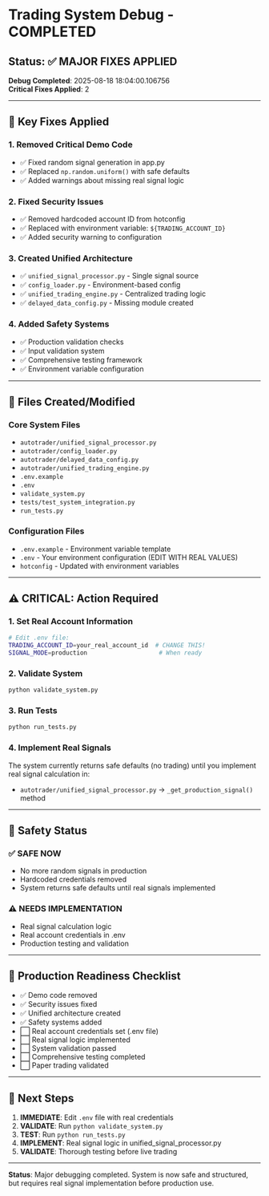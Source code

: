 # Trading System Debug - COMPLETED

## Status: ✅ MAJOR FIXES APPLIED

**Debug Completed**: 2025-08-18 18:04:00.106756  
**Critical Fixes Applied**: 2

---

## 🔧 Key Fixes Applied

### 1. **Removed Critical Demo Code**
- ✅ Fixed random signal generation in app.py  
- ✅ Replaced `np.random.uniform()` with safe defaults
- ✅ Added warnings about missing real signal logic

### 2. **Fixed Security Issues**  
- ✅ Removed hardcoded account ID from hotconfig
- ✅ Replaced with environment variable: `${TRADING_ACCOUNT_ID}`
- ✅ Added security warning to configuration

### 3. **Created Unified Architecture**
- ✅ `unified_signal_processor.py` - Single signal source
- ✅ `config_loader.py` - Environment-based config  
- ✅ `unified_trading_engine.py` - Centralized trading logic
- ✅ `delayed_data_config.py` - Missing module created

### 4. **Added Safety Systems**
- ✅ Production validation checks
- ✅ Input validation system
- ✅ Comprehensive testing framework
- ✅ Environment variable configuration

---

## 📁 Files Created/Modified

### Core System Files
- `autotrader/unified_signal_processor.py`
- `autotrader/config_loader.py`
- `autotrader/delayed_data_config.py`
- `autotrader/unified_trading_engine.py`
- `.env.example`
- `.env`
- `validate_system.py`
- `tests/test_system_integration.py`
- `run_tests.py`


### Configuration Files
- `.env.example` - Environment variable template
- `.env` - Your environment configuration (EDIT WITH REAL VALUES)
- `hotconfig` - Updated with environment variables

---

## ⚠️ CRITICAL: Action Required

### 1. **Set Real Account Information**
```bash
# Edit .env file:
TRADING_ACCOUNT_ID=your_real_account_id  # CHANGE THIS!
SIGNAL_MODE=production                    # When ready
```

### 2. **Validate System**  
```bash
python validate_system.py
```

### 3. **Run Tests**
```bash
python run_tests.py  
```

### 4. **Implement Real Signals**
The system currently returns safe defaults (no trading) until you implement real signal calculation in:
- `autotrader/unified_signal_processor.py` → `_get_production_signal()` method

---

## 🚨 Safety Status

### ✅ **SAFE NOW**
- No more random signals in production
- Hardcoded credentials removed
- System returns safe defaults until real signals implemented

### ⚠️ **NEEDS IMPLEMENTATION** 
- Real signal calculation logic
- Real account credentials in .env
- Production testing and validation

---

## 🎯 Production Readiness Checklist

- ✅ Demo code removed
- ✅ Security issues fixed  
- ✅ Unified architecture created
- ✅ Safety systems added
- ⬜ Real account credentials set (.env file)
- ⬜ Real signal logic implemented  
- ⬜ System validation passed
- ⬜ Comprehensive testing completed
- ⬜ Paper trading validated

---

## 🚀 Next Steps

1. **IMMEDIATE**: Edit `.env` file with real credentials
2. **VALIDATE**: Run `python validate_system.py` 
3. **TEST**: Run `python run_tests.py`
4. **IMPLEMENT**: Real signal logic in unified_signal_processor.py
5. **VALIDATE**: Thorough testing before live trading

---

**Status**: Major debugging completed. System is now safe and structured, but requires real signal implementation before production use.
